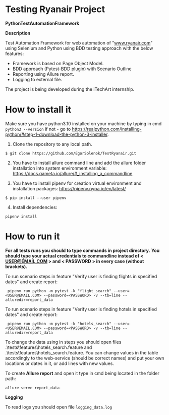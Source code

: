 # Testing Ryanair Project
**PythonTestAutomationFramework**

**Description**

Test Automation Framework for web automation of "www.ryanair.com" using Selenium and Python using BDD testing approach with the below features:

* Framework is based on Page Object Model. 
* BDD approach (Pytest-BDD plugin) with Scenario Outline
* Reporting using Allure report.
* Logging to external file.

    
The project is being developed during the iTechArt internship.

# How to install it
Make sure you have python3.10 installed on your machine by typing in cmd ``python3 --version`` if not - go to https://realpython.com/installing-python/#step-1-download-the-python-3-installer.

1) Clone the repository to any local path.

``$ git clone https://github.com/EgorSolenok/TestRyanair.git``

2) You have to install allure command line and add the allure folder installation into system environment variable: https://docs.qameta.io/allure/#_installing_a_commandline

3) You have to install pipenv for creation virtual environment and installation packages: https://pipenv.pypa.io/en/latest/  

``$ pip install --user pipenv``

4) Install dependencies:

``pipenv install``


# How to run it

**For all tests runs you should to type commands in project directory.**
**You should type your actual credentials to commandline instead of < USER@EMAIL.COM > and < PASSWORD > in every case (without brackets).**


To run scenario steps in feature "Verify user is finding flights in specified dates" and create report:

`` pipenv run python -m pytest -k "flight_search" --user=<USER@EMAIL.COM> --password=<PASSWORD> -v --tb=line
 --alluredir=report_data``

To run scenario steps in feature "Verify user is finding hotels in specified dates" and create report:

`` pipenv run python -m pytest -k "hotels_search" --user=<USER@EMAIL.COM> --password=<PASSWORD> -v --tb=line
 --alluredir=report_data``

To change the data using in steps you should open files .\tests\features\hotels_search.feature and .\tests\features\hotels_search.feature.
You can change values in the table accordingly to the web-service  (should be correct names) and put your own locations or dates in it, or add lines with new values.

To create **Allure report** and open it type in cmd being located in the folder path:

``allure serve report_data``

**Logging**

To read logs you should open file ``logging_data.log``

